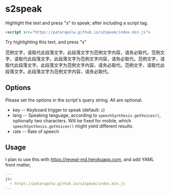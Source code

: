 # s2speak

Highlight the text and press "s" to speak; after including a script tag.

```html
<script src="https://patarapolw.github.io/s2speak/index.min.js">
```

Try highlighting this text, and press "s"

范例文字，请取代此段落文字。此段落文字为范例文字内容，请务必取代。范例文字，请取代此段落文字。此段落文字为范例文字内容，请务必取代。范例文字，请取代此段落文字。此段落文字为范例文字内容，请务必取代。范例文字，请取代此段落文字。此段落文字为范例文字内容，请务必取代。

## Options

Please set the options in the script's query string. All are optional.

- key -- Keyboard trigger to speak (default: `s`)
- lang -- Speaking language, according to `speechSynthesis.getVoices()`, optionally two characters. Will be fixed for mobile, which `speechSynthesis.getVoices()` might yield different results.
- rate -- Rate of speech

## Usage

I plan to use this with <https://reveal-md.herokuapp.com>, and add YAML front matter,

```yaml
---
js:
  - https://patarapolw.github.io/s2speak/index.min.js
---
```
